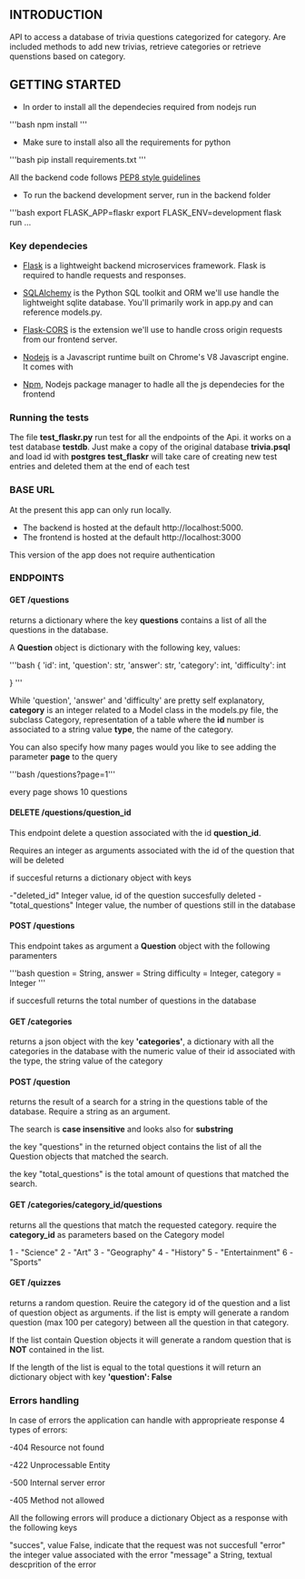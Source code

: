 
## INTRODUCTION

API to access a database of trivia questions categorized for category.
Are included methods to add new trivias, retrieve categories or retrieve quenstions based on category. 

## GETTING STARTED

- In order to install all the dependecies required from nodejs run

'''bash
npm install
'''

- Make sure to install also all the requirements for python

'''bash
pip install requirements.txt
'''

All the backend code follows [PEP8 style guidelines](https://www.python.org/dev/peps/pep-0008/)

- To run the backend development server, run in the backend folder

'''bash
export FLASK_APP=flaskr
export FLASK_ENV=development
flask run
...


### Key dependecies

- [Flask](http://flask.pocoo.org/)  is a lightweight backend microservices framework. Flask is required to handle requests and responses.

- [SQLAlchemy](https://www.sqlalchemy.org/) is the Python SQL toolkit and ORM we'll use handle the lightweight sqlite database. You'll primarily work in app.py and can reference models.py. 

- [Flask-CORS](https://flask-cors.readthedocs.io/en/latest/#) is the extension we'll use to handle cross origin requests from our frontend server.

- [Nodejs](https://nodejs.org/en/) is a Javascript runtime built on Chrome's V8 Javascript engine. It comes with  

- [Npm](https://www.npmjs.com/), Nodejs package manager to hadle all the js dependecies for the frontend

### Running the tests

The file **test_flaskr.py** run test for all the endpoints of the Api. 
it works on a test database  **testdb**. Just make a copy of the original database **trivia.psql** and load id with **postgres**
**test_flaskr** will take care of creating new test entries and deleted them at the end of each test 
   

### BASE URL

At the present this app can only run locally.

- The backend is hosted at the default http://localhost:5000.
- The frontend is hosted at the default http://localhost:3000

This version of the app does not require authentication

### ENDPOINTS


#### GET /questions


returns a dictionary where the key **questions** contains a list of all the questions in the database. 

A **Question** object is dictionary with the following key, values:

'''bash
{
    'id': int,
    'question': str,
    'answer': str,
    'category': int,
    'difficulty': int

}
'''

While 'question', 'answer' and 'difficulty' are pretty self explanatory, **category** is an integer related to a Model class in the models.py file, the subclass Category, representation of a table where the **id** number is associated to a string value **type**, the name of the category. 

You can also specify how many pages would you like to see adding the parameter **page** to the query

'''bash
/questions?page=1'''

every page shows 10 questions


#### DELETE /questions/question_id

This endpoint delete a question associated with the id **question_id**. 

Requires an integer as arguments associated with the id of the question that will be deleted 

if succesful returns a dictionary object with keys

-"deleted_id" Integer value, id of the question succesfully deleted
-"total_questions" Integer  value, the number of questions still in the database


#### POST /questions

This endpoint takes as argument a **Question** object with the following paramenters

'''bash
question = String,
answer = String
difficulty = Integer,
category = Integer
'''

if succesfull returns the total number of questions in the database

#### GET /categories

returns a json object with the key **'categories'**, a dictionary with all the categories in the database with the numeric value of their id associated with the type, the string value of the category

#### POST /question

returns the result of a search for a string in the questions table of the database. Require a string as an argument. 

The search is **case insensitive** and looks also for **substring**

the key "questions" in the returned object contains the list of all the Question objects that matched the search. 

the key "total_questions" is the total amount of questions that matched the search.

#### GET /categories/category_id/questions

returns all the questions that match the requested category.
require the **category_id** as parameters based on the Category model

1 - "Science"
2 - "Art"
3 - "Geography"
4 - "History"
5 - "Entertainment"
6 - "Sports"

#### GET /quizzes

returns a random question. Reuire the category id of the question and a list of question object as arguments. if the list is empty will generate a random question (max 100 per category) between all the question in that category. 

If the list contain Question objects it will generate a random question that is **NOT** contained in the list.

If the length of the list is equal to the total questions it will return an dictionary object with key **'question': False**

### Errors handling

In case of errors the application can handle with approprieate response 4 types of errors:

-404 Resource not found

-422 Unprocessable Entity

-500 Internal server error

-405 Method not allowed

All the following errors will produce a dictionary Object as a response with the following keys

"succes", value False, indicate that the request was not succesfull
"error" the integer value associated with the error
"message" a String, textual descprition of the error


